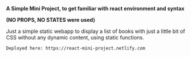 <b>A Simple Mini Project, to get familiar with react environment and syntax</b>

<b>(NO PROPS, NO STATES were used)</b>

Just a simple static webapp to display a list of books with just a little bit of CSS without any dynamic content, using static functions.

    Deployed here: https://react-mini-project.netlify.com


